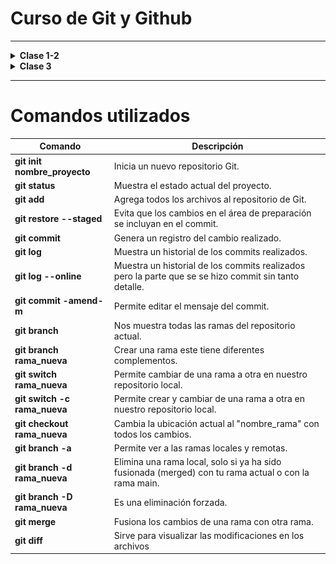 # Curso de Git y Github

---

<details><summary> <b> Clase 1-2 </b></summary>
## Que es git

>Es un controlador de versiones este es un sistema que registra cada
>cambio que se realiza en el código fuente de un proyecto. Esto
>te permite tener un histórico de todos los cambios producidos
>en sus ficheros, saber quién lo hizo y cuándo.

## Los 3 estados de git
* Modified: Es cuando un archivo ha sido creado, eliminado o modificados.
* Staged: Es cuando el archivo ha sido marcado como  preparado para ser confirmado en el repositorio local.
* Commited: Es cuado el los archivos marcados como preparados son subidos al repositorio local.

![3 tipos de estados](/img/image.png)

## Que es el head
>El head es basicamente decirte estoy aqui.
## Que es un commit
>Son como un punto de guardado como en un videojuego.
## Que es una rama

>Una rama es un snapshot de la division del codigo, en otras palabras son apuntadores que apuntan a un commit.

![ramas](/img/image-1.png)

</details>

<details><summary> <b> Clase 3 </b></summary>

## Fusionar ramas
>La fusion de dos ramas es cuando integramos los cambios de una rama a otra.

## Porque eliminar una rama?
>Porque es una buena practica ademas se mantiene limpio el espacio de trabajo

## Conflictos en git
>Un conflicto en es cuando git no sabe que cambio debe prevalecer posterior a un merge, lo que requiere que lo resolvamos manualmente.

![conflicto](/img/image2.png)
</details>


---

# Comandos utilizados
| Comando                     | Descripción                                                                |
| -------------------------   | -----------------------------------------------------------------          |
| **git init nombre_proyecto**    | Inicia un nuevo repositorio Git.                                           |
| **git status**                | Muestra el estado actual del proyecto.                                     |
| **git add**                   | Agrega todos los archivos al repositorio de Git.                           |
| **git restore --staged**      | Evita que los cambios en el área de preparación se incluyan en el commit.  |
| **git commit**                | Genera un registro del cambio realizado.                                   |
| **git log**                   | Muestra un historial de los commits realizados.                            |
| **git log --online**                   | Muestra un historial de los commits realizados pero la parte que se se hizo commit sin tanto detalle.                            |
| **git commit -amend-m**       | Permite editar el mensaje del commit.                                      |
| **git branch**               | Nos muestra todas las ramas del repositorio actual.                        |
| **git branch rama_nueva**  | Crear una rama este tiene diferentes complementos.                         |
| **git switch rama_nueva**  | Permite cambiar de una rama a otra en nuestro repositorio local.            |
| **git switch -c rama_nueva**  | Permite crear y cambiar de una rama a otra en nuestro repositorio local.            |
| **git checkout rama_nueva**| Cambia la ubicación actual al "nombre_rama" con todos los cambios.         |
| **git branch -a**            | Permite ver a las ramas locales y remotas.                                 |
| **git branch -d rama_nueva**            |Elimina una rama local, solo si ya ha sido fusionada (merged) con tu rama actual o con la rama main.  |
| **git branch -D rama_nueva**            | Es una eliminación forzada.                  |
| **git merge**            | Fusiona los cambios de una rama con otra rama.                  |
| **git diff**            | Sirve para visualizar las modificaciones en los archivos|